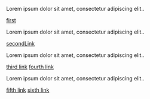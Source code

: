 Lorem ipsum dolor sit amet, consectetur adipiscing elit..

[first](https://facebook.com)

Lorem ipsum dolor sit amet, consectetur adipiscing elit..

[secondLink](http://google.com)

Lorem ipsum dolor sit amet, consectetur adipiscing elit..

[third link](https://googooole.com)
[fourth link](https://fakewebsitetesting.com)

Lorem ipsum dolor sit amet, consectetur adipiscing elit..

[fifth link](https://nodejs.org/api/process.html)
[sixth link](https://nodejs.org/api/process.html)
